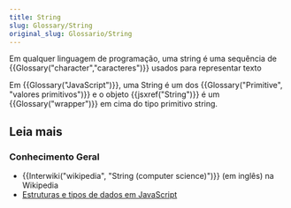 ```yaml
---
title: String
slug: Glossary/String
original_slug: Glossario/String
---
```


Em qualquer linguagem de programação, uma string é uma sequência de {{Glossary("character","caracteres")}} usados para representar texto

Em {{Glossary("JavaScript")}}, uma String é um dos {{Glossary("Primitive", "valores primitivos")}} e o objeto {{jsxref("String")}} é um {{Glossary("wrapper")}} em cima do tipo primitivo string.

## Leia mais

### Conhecimento Geral

- {{Interwiki("wikipedia", "String (computer science)")}} (em inglês) na Wikipedia
- [Estruturas e tipos de dados em JavaScript](/pt-BR/docs/Web/JavaScript/Data_structures#String_type)
